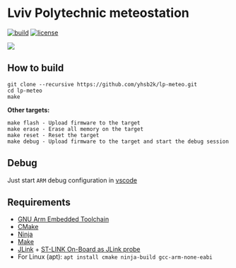 # Lviv Polytechnic meteostation

[![build](https://github.com/yhsb2k/lp-meteo/workflows/build/badge.svg)](https://github.com/yhsb2k/lp-meteo/actions?workflow=build)
[![license](https://img.shields.io/github/license/yhsb2k/lp-meteo?color=blue)](https://github.com/yhsb2k/lp-meteo/blob/master/LICENSE)

![](https://github.com/yhsb2k/lp-meteo/blob/master/image.jpg)

## How to build
```
git clone --recursive https://github.com/yhsb2k/lp-meteo.git
cd lp-meteo
make
```
**Other targets:**
```
make flash - Upload firmware to the target
make erase - Erase all memory on the target
make reset - Reset the target
make debug - Upload firmware to the target and start the debug session
```

## Debug
Just start `ARM` debug configuration in [vscode](https://code.visualstudio.com)

## Requirements
* [GNU Arm Embedded Toolchain](https://developer.arm.com/downloads/-/arm-gnu-toolchain-downloads)
* [CMake](https://cmake.org/download)
* [Ninja](https://ninja-build.org)
* [Make](https://winlibs.com)
* [JLink](https://www.segger.com/downloads/jlink) + [ST-LINK On-Board as JLink probe](https://www.segger.com/products/debug-probes/j-link/models/other-j-links/st-link-on-board/#getting-started-with-st-link-on-board)
* For Linux (apt): `apt install cmake ninja-build gcc-arm-none-eabi`

